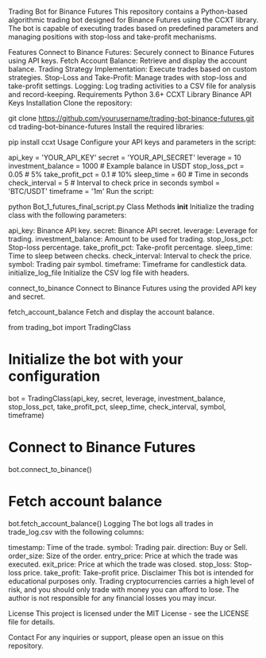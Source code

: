 Trading Bot for Binance Futures
This repository contains a Python-based algorithmic trading bot designed for Binance Futures using the CCXT library. The bot is capable of executing trades based on predefined parameters and managing positions with stop-loss and take-profit mechanisms.

Features
Connect to Binance Futures: Securely connect to Binance Futures using API keys.
Fetch Account Balance: Retrieve and display the account balance.
Trading Strategy Implementation: Execute trades based on custom strategies.
Stop-Loss and Take-Profit: Manage trades with stop-loss and take-profit settings.
Logging: Log trading activities to a CSV file for analysis and record-keeping.
Requirements
Python 3.6+
CCXT Library
Binance API Keys
Installation
Clone the repository:


git clone https://github.com/yourusername/trading-bot-binance-futures.git
cd trading-bot-binance-futures
Install the required libraries:


pip install ccxt
Usage
Configure your API keys and parameters in the script:


api_key = 'YOUR_API_KEY'
secret = 'YOUR_API_SECRET'
leverage = 10
investment_balance = 1000  # Example balance in USDT
stop_loss_pct = 0.05  # 5%
take_profit_pct = 0.1  # 10%
sleep_time = 60  # Time in seconds
check_interval = 5  # Interval to check price in seconds
symbol = 'BTC/USDT'
timeframe = '1m'
Run the script:


python Bot_1_futures_final_script.py
Class Methods
__init__
Initialize the trading class with the following parameters:

api_key: Binance API key.
secret: Binance API secret.
leverage: Leverage for trading.
investment_balance: Amount to be used for trading.
stop_loss_pct: Stop-loss percentage.
take_profit_pct: Take-profit percentage.
sleep_time: Time to sleep between checks.
check_interval: Interval to check the price.
symbol: Trading pair symbol.
timeframe: Timeframe for candlestick data.
initialize_log_file
Initialize the CSV log file with headers.

connect_to_binance
Connect to Binance Futures using the provided API key and secret.

fetch_account_balance
Fetch and display the account balance.


from trading_bot import TradingClass

# Initialize the bot with your configuration
bot = TradingClass(api_key, secret, leverage, investment_balance, stop_loss_pct, take_profit_pct, sleep_time, check_interval, symbol, timeframe)

# Connect to Binance Futures
bot.connect_to_binance()

# Fetch account balance
bot.fetch_account_balance()
Logging
The bot logs all trades in trade_log.csv with the following columns:

timestamp: Time of the trade.
symbol: Trading pair.
direction: Buy or Sell.
order_size: Size of the order.
entry_price: Price at which the trade was executed.
exit_price: Price at which the trade was closed.
stop_loss: Stop-loss price.
take_profit: Take-profit price.
Disclaimer
This bot is intended for educational purposes only. Trading cryptocurrencies carries a high level of risk, and you should only trade with money you can afford to lose. The author is not responsible for any financial losses you may incur.

License
This project is licensed under the MIT License - see the LICENSE file for details.

Contact
For any inquiries or support, please open an issue on this repository.

